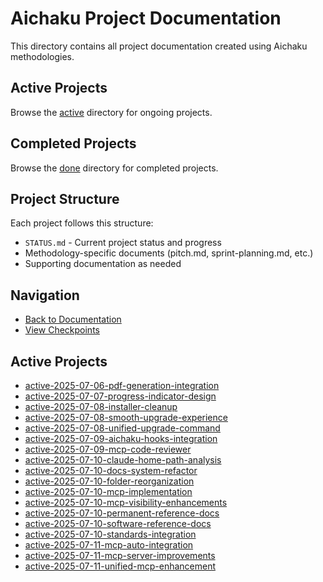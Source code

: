 # Aichaku Project Documentation

This directory contains all project documentation created using Aichaku methodologies.

## Active Projects

Browse the [active](./active/) directory for ongoing projects.

## Completed Projects

Browse the [done](./done/) directory for completed projects.

## Project Structure

Each project follows this structure:
- `STATUS.md` - Current project status and progress
- Methodology-specific documents (pitch.md, sprint-planning.md, etc.)
- Supporting documentation as needed

## Navigation

- [Back to Documentation](../)
- [View Checkpoints](../checkpoints/)
## Active Projects

- [active-2025-07-06-pdf-generation-integration](./active/active-2025-07-06-pdf-generation-integration/)
- [active-2025-07-07-progress-indicator-design](./active/active-2025-07-07-progress-indicator-design/)
- [active-2025-07-08-installer-cleanup](./active/active-2025-07-08-installer-cleanup/)
- [active-2025-07-08-smooth-upgrade-experience](./active/active-2025-07-08-smooth-upgrade-experience/)
- [active-2025-07-08-unified-upgrade-command](./active/active-2025-07-08-unified-upgrade-command/)
- [active-2025-07-09-aichaku-hooks-integration](./active/active-2025-07-09-aichaku-hooks-integration/)
- [active-2025-07-09-mcp-code-reviewer](./active/active-2025-07-09-mcp-code-reviewer/)
- [active-2025-07-10-claude-home-path-analysis](./active/active-2025-07-10-claude-home-path-analysis/)
- [active-2025-07-10-docs-system-refactor](./active/active-2025-07-10-docs-system-refactor/)
- [active-2025-07-10-folder-reorganization](./active/active-2025-07-10-folder-reorganization/)
- [active-2025-07-10-mcp-implementation](./active/active-2025-07-10-mcp-implementation/)
- [active-2025-07-10-mcp-visibility-enhancements](./active/active-2025-07-10-mcp-visibility-enhancements/)
- [active-2025-07-10-permanent-reference-docs](./active/active-2025-07-10-permanent-reference-docs/)
- [active-2025-07-10-software-reference-docs](./active/active-2025-07-10-software-reference-docs/)
- [active-2025-07-10-standards-integration](./active/active-2025-07-10-standards-integration/)
- [active-2025-07-11-mcp-auto-integration](./active/active-2025-07-11-mcp-auto-integration/)
- [active-2025-07-11-mcp-server-improvements](./active/active-2025-07-11-mcp-server-improvements/)
- [active-2025-07-11-unified-mcp-enhancement](./active/active-2025-07-11-unified-mcp-enhancement/)
